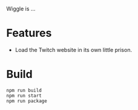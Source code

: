 Wiggle is …

# Features

* Load the Twitch website in its own little prison.

# Build

    npm run build
    npm run start
    npm run package
